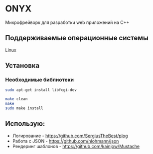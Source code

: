 # ONYX

Микрофрейворк для разработки web приложений на С++

## Поддерживаемые операционные системы
Linux

## Установка

### Необходимые библиотеки

```bash
sudo apt-get install libfcgi-dev
```

```bash
make clean
make
sudo make install
```
## Использую:
* Логирование  - https://github.com/SergiusTheBest/plog
* Работа с JSON - https://github.com/nlohmann/json
* Рендеринг шаблонов - https://github.com/kainjow/Mustache
